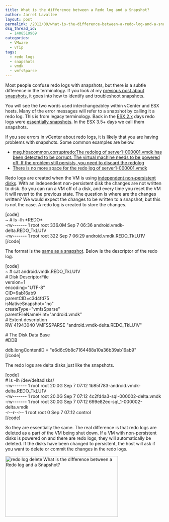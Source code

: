 ```yaml
---
title: What is the difference between a Redo log and a Snapshot?
author: Jarret Lavallee
layout: post
permalink: /2012/09/what-is-the-difference-between-a-redo-log-and-a-snapshot/
dsq_thread_id:
  - 1408510969
categories:
  - VMware
  - vTip
tags:
  - redo logs
  - snapshots
  - vmdk
  - vmfsSparse
---
```

Most people confuse redo logs with snapshots, but there is a subtle difference in the terminology. If you look at my <a href="http://virtuallyhyper.com/2012/04/vmware-snapshot-troubleshooting/" onclick="javascript:_gaq.push(['_trackEvent','outbound-article','http://virtuallyhyper.com/2012/04/vmware-snapshot-troubleshooting/']);" title="VMware Snapshot Troubleshooting" target="_blank">previous post about snapshots</a>, it goes into how to identify and troubleshoot snapshots. 

You will see the two words used interchangeabley within vCenter and ESX hosts. Many of the error messages will refer to a snapshot by calling it a redo log. This is from legacy terminology. Back in the <a href="http://www.rtfm-ed.co.uk/docs/vmwdocs/whitepaper-vmware-esx2.x-redo-demystified.pdf" onclick="javascript:_gaq.push(['_trackEvent','download','http://www.rtfm-ed.co.uk/docs/vmwdocs/whitepaper-vmware-esx2.x-redo-demystified.pdf']);" target="_blank">ESX 2.x</a> days redo logs were <a href="http://kb.vmware.com/kb/1004458" onclick="javascript:_gaq.push(['_trackEvent','outbound-article','http://kb.vmware.com/kb/1004458']);" target="_blank">essentially snapshots</a>. In the ESX 3.5+ days we call them snapshots. 

If you see errors in vCenter about redo logs, it is likely that you are having problems with snapshots. Some common examples are below.

*   <a href="http://kb.vmware.com/kb/1006585" onclick="javascript:_gaq.push(['_trackEvent','outbound-article','http://kb.vmware.com/kb/1006585']);" target="_blank">msg.hbacommon.corruptredo:The redolog of server1-000001.vmdk has been detected to be corrupt. The virtual machine needs to be powered off. If the problem still persists, you need to discard the redolog</a>
*   <a href="http://kb.vmware.com/kb/1002103" onclick="javascript:_gaq.push(['_trackEvent','outbound-article','http://kb.vmware.com/kb/1002103']);" target="_blank">There is no more space for the redo log of server1-000001.vmdk</a>

Redo logs are created when the VM is using <a href="http://www.vspecialist.co.uk/non-persistent-disks-with-vms/" onclick="javascript:_gaq.push(['_trackEvent','outbound-article','http://www.vspecialist.co.uk/non-persistent-disks-with-vms/']);" target="_blank">independent non-persistent disks</a>. With an independent non-persistent disk the changes are not written to disk. So you can run a VM off of a disk, and every time you reset the VM it will revert to the previous state. The question is where are the changes written? We would expect the changes to be written to a snapshot, but this is not the case. A redo log is created to store the changes. 

[code]  
~ # ls -lh \*REDO\*  
-rw\---\---- 1 root root 336.0M Sep 7 06:36 android.vmdk-delta.REDO_TkLU1V  
-rw\---\---- 1 root root 322 Sep 7 06:29 android.vmdk.REDO_TkLU1V  
[/code]

The format is the <a href="http://kb.vmware.com/kb/1026353" onclick="javascript:_gaq.push(['_trackEvent','outbound-article','http://kb.vmware.com/kb/1026353']);" target="_blank">same as a snapshot</a>. Below is the descriptor of the redo log. 

[code]  
~ # cat android.vmdk.REDO_TkLU1V  
\# Disk DescriptorFile  
version=1  
encoding="UTF-8"  
CID=9ab16ab9  
parentCID=c3d4fd75  
isNativeSnapshot="no"  
createType="vmfsSparse"  
parentFileNameHint="android.vmdk"  
\# Extent description  
RW 41943040 VMFSSPARSE "android.vmdk-delta.REDO_TkLU1V"

\# The Disk Data Base  
#DDB

ddb.longContentID = "e6d6c9b8c7164488a10a36b39ab16ab9"  
[/code]

The redo logs are delta disks just like the snapshots.

[code]  
\# ls -lh /dev/deltadisks/  
-rw\---\---- 1 root root 20.0G Sep 7 07:12 1b85f783-android.vmdk-delta.REDO_TkLU1V  
-rw\---\---- 1 root root 20.0G Sep 7 07:12 4c2fd4a3-sql-000002-delta.vmdk  
-rw\---\---- 1 root root 30.0G Sep 7 07:12 699e82ec-sql_1-000002-delta.vmdk  
-r--r--r-- 1 root root 0 Sep 7 07:12 control  
[/code]

So they are essentially the same. The real difference is that redo logs are deleted as a part of the VM being shut down. If a VM with non-persistent disks is powered on and there are redo logs, they will automatically be deleted. If the disks have been changed to persistent, the host will ask if you want to delete or commit the changes in the redo logs. 

<a href="http://virtuallyhyper.com/wp-content/uploads/2012/09/redo-log-delete.png" onclick="javascript:_gaq.push(['_trackEvent','outbound-article','http://virtuallyhyper.com/wp-content/uploads/2012/09/redo-log-delete.png']);"><img src="http://virtuallyhyper.com/wp-content/uploads/2012/09/redo-log-delete.png" alt="redo log delete What is the difference between a Redo log and a Snapshot?" title="redo log delete confirmation" width="358" height="193" class="aligncenter size-full wp-image-3432" /></a>

<p class="wp-flattr-button">
  <a class="FlattrButton" style="display:none;" href="http://virtuallyhyper.com/2012/09/what-is-the-difference-between-a-redo-log-and-a-snapshot/" title=" What is the difference between a Redo log and a Snapshot?" rev="flattr;uid:virtuallyhyper;language:en_GB;category:text;tags:redo logs,snapshots,vmdk,vmfsSparse,blog;button:compact;">Most people confuse redo logs with snapshots, but there is a subtle difference in the terminology. If you look at my previous post about snapshots, it goes into how to...</a>
</p>